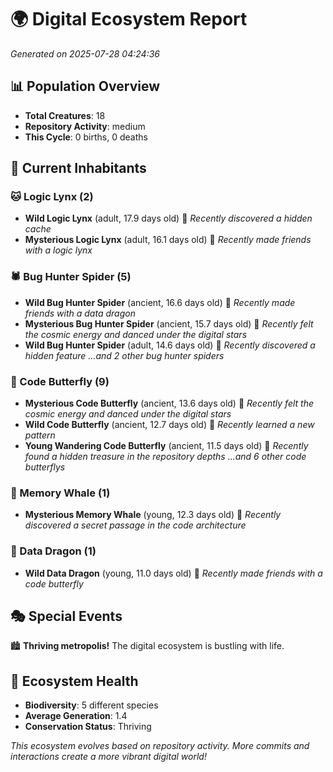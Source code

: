 # 🌍 Digital Ecosystem Report
*Generated on 2025-07-28 04:24:36*

## 📊 Population Overview
- **Total Creatures**: 18
- **Repository Activity**: medium
- **This Cycle**: 0 births, 0 deaths

## 👥 Current Inhabitants

### 🐱 Logic Lynx (2)
- **Wild Logic Lynx** (adult, 17.9 days old) 💛
  *Recently discovered a hidden cache*
- **Mysterious Logic Lynx** (adult, 16.1 days old) 💛
  *Recently made friends with a logic lynx*

### 🕷️ Bug Hunter Spider (5)
- **Wild Bug Hunter Spider** (ancient, 16.6 days old) 💚
  *Recently made friends with a data dragon*
- **Mysterious Bug Hunter Spider** (ancient, 15.7 days old) 💛
  *Recently felt the cosmic energy and danced under the digital stars*
- **Wild Bug Hunter Spider** (adult, 14.6 days old) 💚
  *Recently discovered a hidden feature*
  *...and 2 other bug hunter spiders*

### 🦋 Code Butterfly (9)
- **Mysterious Code Butterfly** (ancient, 13.6 days old) 💛
  *Recently felt the cosmic energy and danced under the digital stars*
- **Wild Code Butterfly** (ancient, 12.7 days old) 💛
  *Recently learned a new pattern*
- **Young Wandering Code Butterfly** (ancient, 11.5 days old) 💛
  *Recently found a hidden treasure in the repository depths*
  *...and 6 other code butterflys*

### 🐋 Memory Whale (1)
- **Mysterious Memory Whale** (young, 12.3 days old) 💚
  *Recently discovered a secret passage in the code architecture*

### 🐉 Data Dragon (1)
- **Wild Data Dragon** (young, 11.0 days old) 💚
  *Recently made friends with a code butterfly*

## 🎭 Special Events

🏙️ **Thriving metropolis!** The digital ecosystem is bustling with life.

## 🔬 Ecosystem Health
- **Biodiversity**: 5 different species
- **Average Generation**: 1.4
- **Conservation Status**: Thriving

*This ecosystem evolves based on repository activity. More commits and interactions create a more vibrant digital world!*